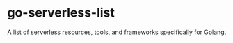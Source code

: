 # go-serverless-list
A list of serverless resources, tools, and frameworks specifically for Golang.
